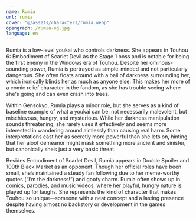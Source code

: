 ```yaml
---
name: Rumia
url: rumia
cover: "@/assets/characters/rumia.webp"
opengraph: /rumia-og.jpg
language: en
---
```


Rumia is a low-level youkai who controls darkness. She appears in Touhou 6: Embodiment of Scarlet Devil as the Stage 1 boss and is notable for being the first enemy in the Windows era of Touhou. Despite her ominous-sounding power, Rumia is portrayed as simple-minded and not particularly dangerous. She often floats around with a ball of darkness surrounding her, which ironically blinds her as much as anyone else. This makes her more of a comic relief character in the fandom, as she has trouble seeing where she's going and can even crash into trees.

Within Gensokyo, Rumia plays a minor role, but she serves as a kind of baseline example of what a youkai can be: not necessarily malevolent, but mischievous, hungry, and mysterious. While her darkness manipulation sounds threatening, she rarely uses it effectively and seems more interested in wandering around aimlessly than causing real harm. Some interpretations cast her as secretly more powerful than she lets on, hinting that her aloof demeanor might mask something more ancient and sinister, but canonically she’s just a very basic threat.

Besides Embodiment of Scarlet Devil, Rumia appears in Double Spoiler and 100th Black Market as an opponent. Though her official roles have been small, she’s maintained a steady fan following due to her meme-worthy quotes (“I’m the darkness!”) and goofy charm. Rumia often shows up in comics, parodies, and music videos, where her playful, hungry nature is played up for laughs. She represents the kind of character that makes Touhou so unique—someone with a neat concept and a lasting presence despite having almost no backstory or development in the games themselves.
